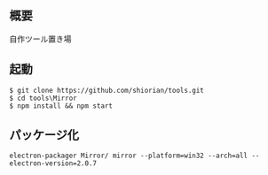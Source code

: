 ## 概要

自作ツール置き場

## 起動

```
$ git clone https://github.com/shiorian/tools.git
$ cd tools\Mirror
$ npm install && npm start
```
## パッケージ化

```
electron-packager Mirror/ mirror --platform=win32 --arch=all --electron-version=2.0.7
```

